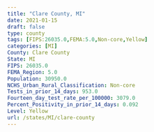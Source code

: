 ```yaml
---
title: "Clare County, MI"
date: 2021-01-15
draft: false
type: county
tags: [FIPS:26035.0,FEMA:5.0,Non-core,Yellow]
categories: [MI]
County: Clare County
State: MI
FIPS: 26035.0
FEMA_Region: 5.0
Population: 30950.0
NCHS_Urban_Rural_Classification: Non-core
Tests_in_prior_14_days: 953.0
Fourteen_day_test_rate_per_100000: 3079.0
Percent_Positivity_in_prior_14_days: 0.092
Level: Yellow
url: /states/MI/clare-county
---
```



